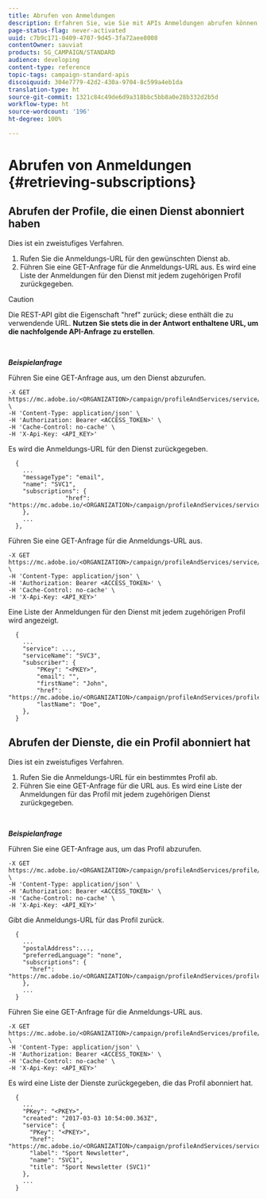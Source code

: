 ```yaml
---
title: Abrufen von Anmeldungen
description: Erfahren Sie, wie Sie mit APIs Anmeldungen abrufen können.
page-status-flag: never-activated
uuid: c7b9c171-0409-4707-9d45-3fa72aee8008
contentOwner: sauviat
products: SG_CAMPAIGN/STANDARD
audience: developing
content-type: reference
topic-tags: campaign-standard-apis
discoiquuid: 304e7779-42d2-430a-9704-8c599a4eb1da
translation-type: ht
source-git-commit: 1321c84c49de6d9a318bbc5bb8a0e28b332d2b5d
workflow-type: ht
source-wordcount: '196'
ht-degree: 100%

---
```



# Abrufen von Anmeldungen {#retrieving-subscriptions}

## Abrufen der Profile, die einen Dienst abonniert haben

Dies ist ein zweistufiges Verfahren.

1. Rufen Sie die Anmeldungs-URL für den gewünschten Dienst ab.
1. Führen Sie eine GET-Anfrage für die Anmeldungs-URL aus. Es wird eine Liste der Anmeldungen für den Dienst mit jedem zugehörigen Profil zurückgegeben.

>[!CAUTION]
>
>Die REST-API gibt die Eigenschaft &quot;href&quot; zurück; diese enthält die zu verwendende URL. <b>Nutzen Sie stets die in der Antwort enthaltene URL, um die nachfolgende API-Anfrage zu erstellen</b>.

<br/>

***Beispielanfrage***

Führen Sie eine GET-Anfrage aus, um den Dienst abzurufen.

```
-X GET https://mc.adobe.io/<ORGANIZATION>/campaign/profileAndServices/service/<PKEY> \
-H 'Content-Type: application/json' \
-H 'Authorization: Bearer <ACCESS_TOKEN>' \
-H 'Cache-Control: no-cache' \
-H 'X-Api-Key: <API_KEY>'
```

Es wird die Anmeldungs-URL für den Dienst zurückgegeben.

```
  {
    ...
    "messageType": "email",
    "name": "SVC1",
    "subscriptions": {
                "href": "https://mc.adobe.io/<ORGANIZATION>/campaign/profileAndServices/service/<PKEY>/subscriptions/"
    },
    ...
  },
```

Führen Sie eine GET-Anfrage für die Anmeldungs-URL aus.

```
-X GET https://mc.adobe.io/<ORGANIZATION>/campaign/profileAndServices/service/<PKEY>/subscriptions \
-H 'Content-Type: application/json' \
-H 'Authorization: Bearer <ACCESS_TOKEN>' \
-H 'Cache-Control: no-cache' \
-H 'X-Api-Key: <API_KEY>'
```

Eine Liste der Anmeldungen für den Dienst mit jedem zugehörigen Profil wird angezeigt.

```
  {
    ...
    "service": ...,
    "serviceName": "SVC3",
    "subscriber": {
        "PKey": "<PKEY>",
        "email": "",
        "firstName": "John",
        "href": "https://mc.adobe.io/<ORGANIZATION>/campaign/profileAndServices/profile/<PKEY>",
        "lastName": "Doe",
    },
  }
```

## Abrufen der Dienste, die ein Profil abonniert hat

Dies ist ein zweistufiges Verfahren.

1. Rufen Sie die Anmeldungs-URL für ein bestimmtes Profil ab.
1. Führen Sie eine GET-Anfrage für die URL aus. Es wird eine Liste der Anmeldungen für das Profil mit jedem zugehörigen Dienst zurückgegeben.

<br/>

***Beispielanfrage***

Führen Sie eine GET-Anfrage aus, um das Profil abzurufen.

```
-X GET https://mc.adobe.io/<ORGANIZATION>/campaign/profileAndServices/profile/<PKEY> \
-H 'Content-Type: application/json' \
-H 'Authorization: Bearer <ACCESS_TOKEN>' \
-H 'Cache-Control: no-cache' \
-H 'X-Api-Key: <API_KEY>'
```

Gibt die Anmeldungs-URL für das Profil zurück.

```
  {
    ...
    "postalAddress":...,
    "preferredLanguage": "none",
    "subscriptions": {
      "href": "https://mc.adobe.io/<ORGANIZATION>/campaign/profileAndServices/profile/<PKEY>/subscriptions/"
    },
    ...
  }
```

Führen Sie eine GET-Anfrage für die Anmeldungs-URL aus.

```
-X GET https://mc.adobe.io/<ORGANIZATION>/campaign/profileAndServices/profile/<PKEY>/subscriptions \
-H 'Content-Type: application/json' \
-H 'Authorization: Bearer <ACCESS_TOKEN>' \
-H 'Cache-Control: no-cache' \
-H 'X-Api-Key: <API_KEY>'
```

Es wird eine Liste der Dienste zurückgegeben, die das Profil abonniert hat.

```
  {
    ...
    "PKey": "<PKEY>",
    "created": "2017-03-03 10:54:00.363Z",
    "service": {
      "PKey": "<PKEY>",
      "href": "https://mc.adobe.io/<ORGANIZATION>/campaign/profileAndServices/service/<PKEY>",
      "label": "Sport Newsletter",
      "name": "SVC1",
      "title": "Sport Newsletter (SVC1)"
    },
    ...
  }
```
